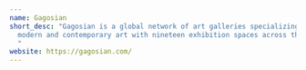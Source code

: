 ```yaml
---
name: Gagosian
short_desc: "Gagosian is a global network of art galleries specializing in
  modern and contemporary art with nineteen exhibition spaces across the world.
  "
website: https://gagosian.com/
---
```


